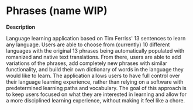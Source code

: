 # Phrases (name WIP)
**Description**

Language learning application based on Tim Ferriss' 13 sentences to learn any language.  Users are able to choose from (currently) 10 different languages with the original 13 phrases being automatically populated with romanized and native text translations.  From there, users are able to add variations of the phrases, add completely new phrases with similar functionality, and build their own dictionary of words in the language they would like to learn.  The application allows users to have full control over their language learning experience, rather than relying on a software with predetermined learning paths and vocabulary.  The goal of this approach is to keep users focused on what they are interested in learning and allow for a more disciplined learning experience, without making it feel like a chore.
